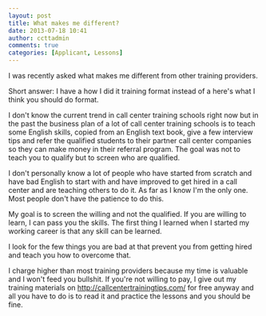 ```yaml
---
layout: post
title: What makes me different?
date: 2013-07-18 10:41
author: ccttadmin
comments: true
categories: [Applicant, Lessons]
---
```

I was recently asked what makes me different from other training providers.

Short answer: I have a how I did it training format instead of a here's what I think you should do format.

I don't know the current trend in call center training schools right now but in the past the business plan of a lot of call center training schools is to teach some English skills, copied from an English text book, give a few interview tips and refer the qualified students to their partner call center companies so they can make money in their referral program. The goal was not to teach you to qualify but to screen who are qualified.

I don't personally know a lot of people who have started from scratch and have bad English to start with and have improved to get hired in a call center and are teaching others to do it. As far as I know I'm the only one. Most people don't have the patience to do this.

My goal is to screen the willing and not the qualified. If you are willing to learn, I can pass you the skills. The first thing I learned when I started my working career is that any skill can be learned.

I look for the few things you are bad at that prevent you from getting hired and teach you how to overcome that.

I charge higher than most training providers because my time is valuable and I won't feed you bullshit. If you're not willing to pay, I give out my training materials on http://callcentertrainingtips.com/ for free anyway and all you have to do is to read it and practice the lessons and you should be fine.

